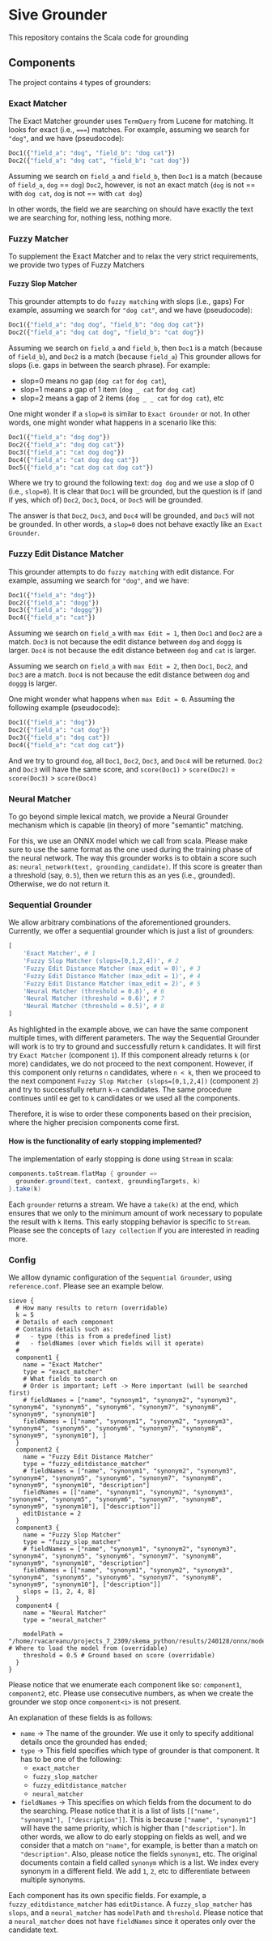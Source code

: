 # Sive Grounder

This repository contains the Scala code for grounding

## Components
The project contains `4` types of grounders:

### Exact Matcher 
The Exact Matcher grounder uses `TermQuery` from Lucene for matching. It looks for exact (i.e., `===`) matches. For example, assuming we search for `"dog"`, and we have (pseudocode): 
```python
Doc1({"field_a": "dog", "field_b": "dog cat"})
Doc2({"field_a": "dog cat", "field_b": "cat dog"})
```

Assuming we search on `field_a` and `field_b`, then `Doc1` is a match (because of `field_a`, `dog` == `dog`)
`Doc2`, however, is not an exact match (`dog` is not == with `dog cat`, `dog` is not == with `cat dog`)

In other words, the field we are searching on should have exactly the text we are searching for, nothing less, nothing more.


### Fuzzy Matcher
To supplement the Exact Matcher and to relax the very strict requirements, we provide two types of Fuzzy Matchers

#### Fuzzy Slop Matcher

This grounder attempts to do `fuzzy matching` with slops (i.e., gaps)
For example, assuming we search for `"dog cat"`, and we have (pseudocode): 
```python
Doc1({"field_a": "dog dog", "field_b": "dog dog cat"})
Doc2({"field_a": "dog cat dog", "field_b": "cat dog"})
```

Assuming we search on `field_a` and `field_b`, then `Doc1` is a match (because of `field_b`),
and `Doc2` is a match (because `field_a`)
This grounder allows for slops (i.e. gaps in between the search phrase). For example: 
- slop=0 means no gap (`dog cat` for `dog cat`),
- slop=1 means a gap of 1 item (`dog _ cat` for `dog cat`)
- slop=2 means a gap of 2 items (`dog _ _ cat` for `dog cat`), etc

One might wonder if a `slop=0` is similar to `Exact Grounder` or not. In other words, one might wonder what happens in a scenario like this:
```python
Doc1({"field_a": "dog dog"})
Doc2({"field_a": "dog dog cat"})
Doc3({"field_a": "cat dog dog"})
Doc4({"field_a": "cat dog dog cat"})
Doc5({"field_a": "cat dog cat dog cat"})
```
Where we try to ground the following text: `dog dog` and we use a slop of 0 (i.e., `slop=0`). 
It is clear that `Doc1` will be grounded, but the question is if (and if yes, which of) `Doc2`, `Doc3`, `Doc4`, or `Doc5` will be grounded.

The answer is that `Doc2`, `Doc3`, and `Doc4` will be grounded, and `Doc5` will not be grounded. 
In other words, a `slop=0` does not behave exactly like an `Exact Grounder`.

### Fuzzy Edit Distance Matcher
This grounder attempts to do `fuzzy matching` with edit distance.
For example, assuming we search for `"dog"`, and we have: 
```python
Doc1({"field_a": "dog"})
Doc2({"field_a": "dogg"})
Doc3({"field_a": "doggg"})
Doc4({"field_a": "cat"})
```

Assuming we search on `field_a` with `max Edit = 1`, then `Doc1` and `Doc2` are a match.
`Doc3` is not because the edit distance between `dog` and `doggg` is larger.
`Doc4` is not because the edit distance between `dog` and `cat` is larger.

Assuming we search on `field_a` with `max Edit = 2`, then `Doc1`, `Doc2`, and `Doc3` are a match.
`Doc4` is not because the edit distance between `dog` and `doggg` is larger.

One might wonder what happens when `max Edit = 0`. Assuming the following example (pseudocode):
```python
Doc1({"field_a": "dog"})
Doc2({"field_a": "cat dog"})
Doc3({"field_a": "dog cat"})
Doc4({"field_a": "cat dog cat"})
```

And we try to ground `dog`, all `Doc1`, `Doc2`, `Doc3`, and `Doc4` will be returned. `Doc2` and `Doc3` will have the same score, and `score(Doc1)` > `score(Doc2)` = `score(Doc3)` > `score(Doc4)`


### Neural Matcher
To go beyond simple lexical match, we provide a Neural Grounder mechanism which is capable (in theory) of more "semantic" matching.

For this, we use an ONNX model which we call from scala. Please make sure to use the same format as the one used during the training phase of the neural network.
The way this grounder works is to obtain a score such as: `neural_network(text, grounding_candidate)`. If this score is greater than a threshold (say, `0.5`), then we return this as an yes (i.e., grounded). Otherwise, we do not return it.

### Sequential Grounder
We allow arbitrary combinations of the aforementioned grounders. Currently, we offer a sequential grounder which is just a list of grounders:
```python
[
    'Exact Matcher', # 1
    'Fuzzy Slop Matcher (slops=[0,1,2,4])', # 2
    'Fuzzy Edit Distance Matcher (max_edit = 0)', # 3
    'Fuzzy Edit Distance Matcher (max_edit = 1)', # 4
    'Fuzzy Edit Distance Matcher (max_edit = 2)', # 5
    'Neural Matcher (threshold = 0.8)', # 6
    'Neural Matcher (threshold = 0.6)', # 7
    'Neural Matcher (threshold = 0.5)', # 8
]
```

As highlighted in the example above, we can have the same component multiple times, with different parameters.
The way the Sequential Grounder will work is to try to ground and successfully return `k` candidates. 
It will first try `Exact Matcher` (component `1`). If this component already returns `k` (or more) candidates, we do not proceed to the next component.
However, if this component only returns `n` candidates, where `n < k`, then we proceed to the next component `Fuzzy Slop Matcher (slops=[0,1,2,4])` (component `2`) and
try to successfully return `k-n` candidates. The same procedure continues until ee get to `k` candidates or we used all the components.

Therefore, it is wise to order these components based on their precision, where the higher precision components come first.

#### How is the functionality of early stopping implemented?

The implementation of early stopping is done using `Stream` in scala:
```scala
components.toStream.flatMap { grounder =>
  grounder.ground(text, context, groundingTargets, k)
}.take(k)
```

Each `grounder` returns a stream. We have a `take(k)` at the end, which ensures that we only to the minimum amount of work necessary to populate the result with `k` items.
This early stopping behavior is specific to `Stream`. Please see the concepts of `lazy collection` if you are interested in reading more.

### Config

We alllow dynamic configuration of the `Sequential Grounder`, using `reference.conf`. Please see an example below.
```
sieve {
  # How many results to return (overridable)
  k = 5
  # Details of each component
  # Contains details such as:
  #   - type (this is from a predefined list)
  #   - fieldNames (over which fields will it operate)
  # 
  component1 {
    name = "Exact Matcher"
    type = "exact_matcher"
    # What fields to search on
    # Order is important; Left -> More important (will be searched first)
    # fieldNames = ["name", "synonym1", "synonym2", "synonym3", "synonym4", "synonym5", "synonym6", "synonym7", "synonym8", "synonym9", "synonym10"]
    fieldNames = [["name", "synonym1", "synonym2", "synonym3", "synonym4", "synonym5", "synonym6", "synonym7", "synonym8", "synonym9", "synonym10"], ]
  }
  component2 {
    name = "Fuzzy Edit Distance Matcher"
    type = "fuzzy_editdistance_matcher"
    # fieldNames = ["name", "synonym1", "synonym2", "synonym3", "synonym4", "synonym5", "synonym6", "synonym7", "synonym8", "synonym9", "synonym10", "description"]
    fieldNames = [["name", "synonym1", "synonym2", "synonym3", "synonym4", "synonym5", "synonym6", "synonym7", "synonym8", "synonym9", "synonym10"], ["description"]]
    editDistance = 2
  }
  component3 {
    name = "Fuzzy Slop Matcher"
    type = "fuzzy_slop_matcher"
    # fieldNames = ["name", "synonym1", "synonym2", "synonym3", "synonym4", "synonym5", "synonym6", "synonym7", "synonym8", "synonym9", "synonym10", "description"]
    fieldNames = [["name", "synonym1", "synonym2", "synonym3", "synonym4", "synonym5", "synonym6", "synonym7", "synonym8", "synonym9", "synonym10"], ["description"]]
    slops = [1, 2, 4, 8]
  }
  component4 {
    name = "Neural Matcher"
    type = "neural_matcher"

    modelPath = "/home/rvacareanu/projects_7_2309/skema_python/results/240128/onnx/model.onnx" # Where to load the model from (overridable)
    threshold = 0.5 # Ground based on score (overridable)
  }
}
```

Please notice that we enumerate each component like so: `component1`, `component2`, etc. Please use consecutive numbers, as when we create the grounder we stop once `component<i>` is not present.

An explanation of these fields is as follows:
- `name` -> The name of the grounder. We use it only to specify additional details once the grounded has ended;
- `type` -> This field specifies which type of grounder is that component. It has to be one of the following:
  - `exact_matcher`
  - `fuzzy_slop_matcher`
  - `fuzzy_editdistance_matcher`
  - `neural_matcher`
- `fieldNames` -> This specifies on which fields from the document to do the searching. Please notice that it is a list of lists `[["name", "synonym1"], ["description"]]`. This is because `["name", "synonym1"]` will have the same priority, which is higher than `["description"]`. In other words, we allow to do early stopping on fields as well, and we consider that a match on `"name"`, for example, is better than a match on `"description"`. Also, please notice the fields `synonym1`, etc. The original documents contain a field called `synonym` which is a list. We index every synonym in a different field. We add `1`, `2`, etc to differentiate between multiple synonyms.

Each component has its own specific fields. For example, a `fuzzy_editdistance_matcher` has `editDistance`. A `fuzzy_slop_matcher` has `slops`, and a `neural_matcher` has `modelPath` and `threshold`. Please notice that a `neural_matcher` does not have `fieldNames` since it operates only over the candidate text.

